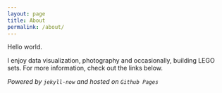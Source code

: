 ```yaml
---
layout: page
title: About
permalink: /about/
---
```


Hello world.

I enjoy data visualization, photography and occasionally, building LEGO sets. For more information, check out the links below.

_Powered by `jekyll-now` and hosted on `Github Pages`_
